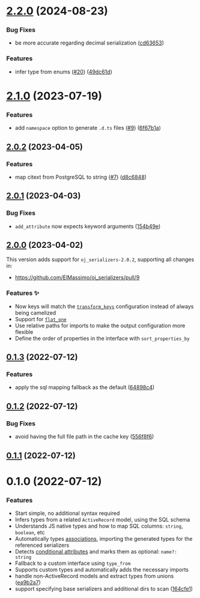 # [2.2.0](https://github.com/ElMassimo/types_from_serializers/compare/types_from_serializers@2.1.0...types_from_serializers@2.2.0) (2024-08-23)


### Bug Fixes

* be more accurate regarding decimal serialization ([cd63653](https://github.com/ElMassimo/types_from_serializers/commit/cd636530a5710112a14746cc7d0e3f15016cd5e1))


### Features

* infer type from enums ([#20](https://github.com/ElMassimo/types_from_serializers/issues/20)) ([49dc61d](https://github.com/ElMassimo/types_from_serializers/commit/49dc61da2718256e9b5f5743b5a65c4746d64c2f))



# [2.1.0](https://github.com/ElMassimo/types_from_serializers/compare/types_from_serializers@2.0.2...types_from_serializers@2.1.0) (2023-07-19)


### Features

* add `namespace` option to generate `.d.ts` files ([#9](https://github.com/ElMassimo/types_from_serializers/issues/9)) ([6f67b1a](https://github.com/ElMassimo/types_from_serializers/commit/6f67b1ad9283868e8e3325042645bceccc85b047))



## [2.0.2](https://github.com/ElMassimo/types_from_serializers/compare/types_from_serializers@2.0.1...types_from_serializers@2.0.2) (2023-04-05)


### Features

* map citext from PostgreSQL to string ([#7](https://github.com/ElMassimo/types_from_serializers/issues/7)) ([d8c6848](https://github.com/ElMassimo/types_from_serializers/commit/d8c6848b99b0f4ba3770871f491755c229a2c4b0))



## [2.0.1](https://github.com/ElMassimo/types_from_serializers/compare/types_from_serializers@2.0.0...types_from_serializers@2.0.1) (2023-04-03)


### Bug Fixes

* `add_attribute` now expects keyword arguments ([154b49e](https://github.com/ElMassimo/types_from_serializers/commit/154b49e463e3e6533b21520b7f0d699e6f0f47ba))



## [2.0.0](https://github.com/ElMassimo/types_from_serializers/compare/types_from_serializers@0.1.2...types_from_serializers@2.0.0) (2023-04-02)

This version adds support for `oj_serializers-2.0.2`, supporting all changes in:

- https://github.com/ElMassimo/oj_serializers/pull/9

### Features ✨

- Now keys will match the [`transform_keys`](https://github.com/ElMassimo/oj_serializers#transforming-attribute-keys-) configuration instead of always being camelized
- Support for [`flat_one`](https://github.com/ElMassimo/oj_serializers#composing-serializers-)
- Use relative paths for imports to make the output configuration more flexible
- Define the order of properties in the interface with `sort_properties_by`

## [0.1.3](https://github.com/ElMassimo/types_from_serializers/compare/types_from_serializers@0.1.2...types_from_serializers@0.1.3) (2022-07-12)


### Features

* apply the sql mapping fallback as the default ([64898c4](https://github.com/ElMassimo/types_from_serializers/commit/64898c4e3a3f83ea67294f2200f253cd2a64aea9))



## [0.1.2](https://github.com/ElMassimo/types_from_serializers/compare/types_from_serializers@0.1.1...types_from_serializers@0.1.2) (2022-07-12)


### Bug Fixes

* avoid having the full file path in the cache key ([556f8f6](https://github.com/ElMassimo/types_from_serializers/commit/556f8f667608fa950a3ad0647540055b1b5f1dc8))



## [0.1.1](https://github.com/ElMassimo/types_from_serializers/compare/types_from_serializers@0.1.0...types_from_serializers@0.1.1) (2022-07-12)



# 0.1.0 (2022-07-12)


### Features

- Start simple, no additional syntax required
- Infers types from a related `ActiveRecord` model, using the SQL schema
- Understands JS native types and how to map SQL columns: `string`, `boolean`, etc
- Automatically types [associations](https://github.com/ElMassimo/oj_serializers#associations-dsl-), importing the generated types for the referenced serializers
- Detects [conditional attributes](https://github.com/ElMassimo/oj_serializers#rendering-an-attribute-conditionally) and marks them as optional: `name?: string`
- Fallback to a custom interface using `type_from`
- Supports custom types and automatically adds the necessary imports
- handle non-ActiveRecord models and extract types from unions ([ea9b2a7](https://github.com/ElMassimo/types_from_serializers/commit/ea9b2a71cb85503ff691e5ef115ab73f89b005af))
- support specifying base serializers and additional dirs to scan ([164cfe1](https://github.com/ElMassimo/types_from_serializers/commit/164cfe17bb0527c59cf95441381aef7bf797a568))



